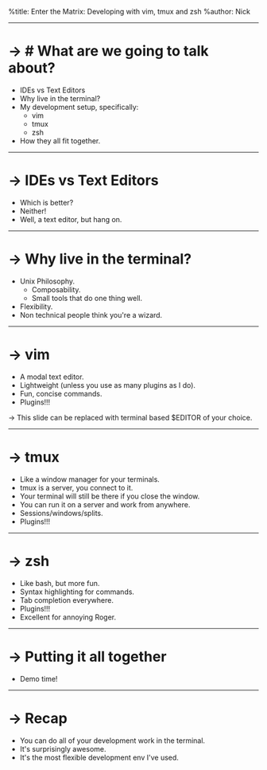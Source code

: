 %title: Enter the Matrix: Developing with vim, tmux and zsh
%author: Nick

------------------------------------

-> # What are we going to talk about?
===========

  - IDEs vs Text Editors
  - Why live in the terminal?
  - My development setup, specifically:
    - vim
    - tmux
    - zsh
  - How they all fit together.

------------------------------------

-> IDEs vs Text Editors
===========

 * Which is better?
 * Neither!
 * Well, a text editor, but hang on.

------------------------------------

-> Why live in the terminal?
===========

 * Unix Philosophy.
   * Composability.
   * Small tools that do one thing well.
 * Flexibility.
 * Non technical people think you're a wizard.

------------------------------------

-> vim
============

 * A modal text editor.
 * Lightweight (unless you use as many plugins as I do).
 * Fun, concise commands.
 * Plugins!!!

-> This slide can be replaced with terminal based $EDITOR of your choice.

------------------------------------

-> tmux
============

 * Like a window manager for your terminals.
 * tmux is a server, you connect to it.
 * Your terminal will still be there if you close the window.
 * You can run it on a server and work from anywhere.
 * Sessions/windows/splits.
 * Plugins!!!

------------------------------------

-> zsh
============

 * Like bash, but more fun.
 * Syntax highlighting for commands.
 * Tab completion everywhere.
 * Plugins!!!
 * Excellent for annoying Roger.

------------------------------------

-> Putting it all together
============

 * Demo time!

------------------------------------

-> Recap
============

  * You can do all of your development work in the terminal.
  * It's surprisingly awesome.
  * It's the most flexible development env I've used.

